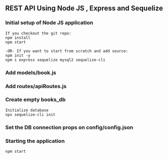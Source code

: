 ## REST API Using Node JS , Express and Sequelize

### Initial setup of Node JS application
```
If you checkout the git repo:
npm install
npm start

-OR- If you want to start from scratch and add source:
npm init -y
npm i express sequelize mysql2 sequelize-cli
```

### Add models/book.js

### Add routes/apiRoutes.js

### Create empty books_db
```
Initialize database
npx sequelize-cli init
```

### Set the DB connection props on config/config.json

### Starting the application 
```
npm start
```

